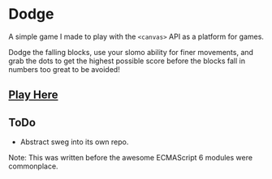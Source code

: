 # Dodge

A simple game I made to play with the `<canvas>` API as a platform for games.

Dodge the falling blocks, use your slomo ability for finer movements, and grab
the dots to get the highest possible score before the blocks fall in numbers too
great to be avoided!

## [Play Here][playlink]

## ToDo

* Abstract sweg into its own repo.

Note: This was written before the awesome ECMAScript 6 modules were commonplace.


[playlink]: http://lytedev.github.io/dodgegame
